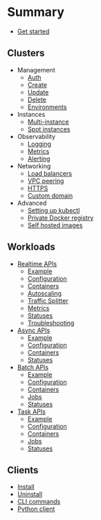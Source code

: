# Summary

* [Get started](start.md)

## Clusters

* Management
  * [Auth](clusters/management/auth.md)
  * [Create](clusters/management/create.md)
  * [Update](clusters/management/update.md)
  * [Delete](clusters/management/delete.md)
  * [Environments](clusters/management/environments.md)
* Instances
  * [Multi-instance](clusters/instances/multi.md)
  * [Spot instances](clusters/instances/spot.md)
* Observability
  * [Logging](clusters/observability/logging.md)
  * [Metrics](clusters/observability/metrics.md)
  * [Alerting](clusters/observability/alerting.md)
* Networking
  * [Load balancers](clusters/networking/load-balancers.md)
  * [VPC peering](clusters/networking/vpc-peering.md)
  * [HTTPS](clusters/networking/https.md)
  * [Custom domain](clusters/networking/custom-domain.md)
* Advanced
  * [Setting up kubectl](clusters/advanced/kubectl.md)
  * [Private Docker registry](clusters/advanced/registry.md)
  * [Self hosted images](clusters/advanced/self-hosted-images.md)

## Workloads

* [Realtime APIs](workloads/realtime/realtime-apis.md)
  * [Example](workloads/realtime/example.md)
  * [Configuration](workloads/realtime/configuration.md)
  * [Containers](workloads/realtime/containers.md)
  * [Autoscaling](workloads/realtime/autoscaling.md)
  * [Traffic Splitter](workloads/realtime/traffic-splitter.md)
  * [Metrics](workloads/realtime/metrics.md)
  * [Statuses](workloads/realtime/statuses.md)
  * [Troubleshooting](workloads/realtime/troubleshooting.md)
* [Async APIs](workloads/async/async-apis.md)
  * [Example](workloads/async/example.md)
  * [Configuration](workloads/async/configuration.md)
  * [Containers](workloads/async/containers.md)
  * [Statuses](workloads/async/statuses.md)
* [Batch APIs](workloads/batch/batch-apis.md)
  * [Example](workloads/batch/example.md)
  * [Configuration](workloads/batch/configuration.md)
  * [Containers](workloads/batch/containers.md)
  * [Jobs](workloads/batch/jobs.md)
  * [Statuses](workloads/batch/statuses.md)
* [Task APIs](workloads/task/task-apis.md)
  * [Example](workloads/task/example.md)
  * [Configuration](workloads/task/configuration.md)
  * [Containers](workloads/task/containers.md)
  * [Jobs](workloads/task/jobs.md)
  * [Statuses](workloads/task/statuses.md)

## Clients

* [Install](clients/install.md)
* [Uninstall](clients/uninstall.md)
* [CLI commands](clients/cli.md)
* [Python client](clients/python.md)
